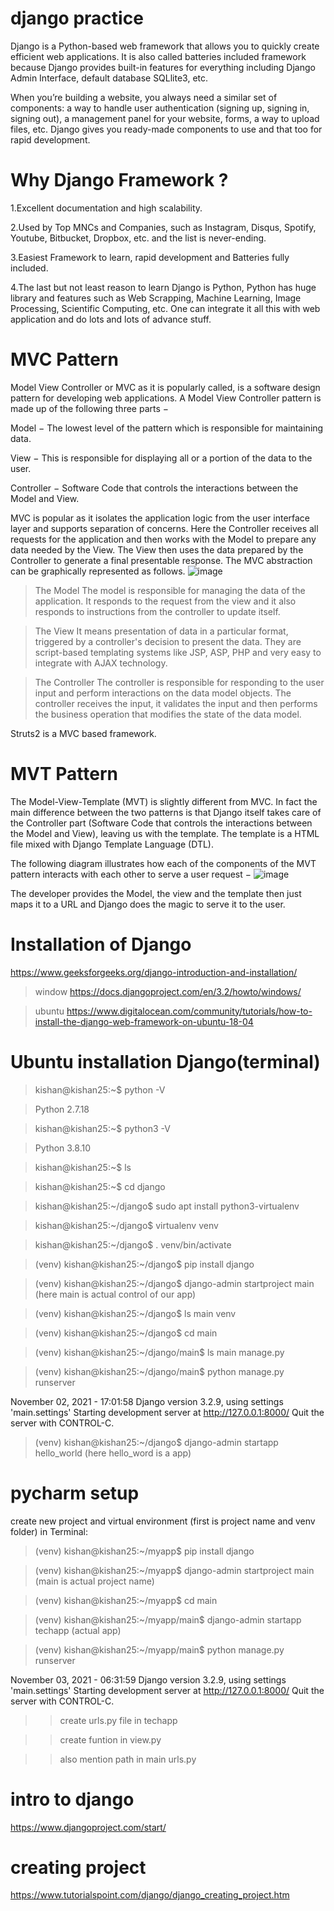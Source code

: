 # django practice
Django is a Python-based web framework that allows you to quickly create efficient web applications. It is also called batteries included framework because Django provides built-in features for everything including Django Admin Interface, default database SQLlite3, etc. 

When you’re building a website, you always need a similar set of components: a way to handle user authentication (signing up, signing in, signing out), a management panel for your website, forms, a way to upload files, etc. Django gives you ready-made components to use and that too for rapid development.

# Why Django Framework ?
1.Excellent documentation and high scalability.

2.Used by Top MNCs and Companies, such as Instagram, Disqus, Spotify, Youtube, Bitbucket, Dropbox, etc. and the list is never-ending.

3.Easiest Framework to learn, rapid development and Batteries fully included.

4.The last but not least reason to learn Django is Python, Python has huge library and features such as Web Scrapping, Machine Learning, Image Processing, Scientific Computing, etc. One can integrate it all this with web application and do lots and lots of advance stuff.

# MVC Pattern
Model View Controller or MVC as it is popularly called, is a software design pattern for developing web applications. A Model View Controller pattern is made up of the following three parts −

Model − The lowest level of the pattern which is responsible for maintaining data.

View − This is responsible for displaying all or a portion of the data to the user.

Controller − Software Code that controls the interactions between the Model and View.

MVC is popular as it isolates the application logic from the user interface layer and supports separation of concerns. Here the Controller receives all requests for the application and then works with the Model to prepare any data needed by the View. The View then uses the data prepared by the Controller to generate a final presentable response. The MVC abstraction can be graphically represented as follows.
![image](https://user-images.githubusercontent.com/66677660/138484939-ef9ca7ce-e14a-40d3-887b-88aa71aad54d.png)
>The Model
The model is responsible for managing the data of the application. It responds to the request from the view and it also responds to instructions from the controller to update itself.

>The View
It means presentation of data in a particular format, triggered by a controller's decision to present the data. They are script-based templating systems like JSP, ASP, PHP and very easy to integrate with AJAX technology.

>The Controller
The controller is responsible for responding to the user input and perform interactions on the data model objects. The controller receives the input, it validates the input and then performs the business operation that modifies the state of the data model.

Struts2 is a MVC based framework.

# MVT Pattern

The Model-View-Template (MVT) is slightly different from MVC. In fact the main difference between the two patterns is that Django itself takes care of the Controller part (Software Code that controls the interactions between the Model and View), leaving us with the template. The template is a HTML file mixed with Django Template Language (DTL).

The following diagram illustrates how each of the components of the MVT pattern interacts with each other to serve a user request −
![image](https://user-images.githubusercontent.com/66677660/138485489-395d1a7b-badd-4ecc-96cb-040e26b6beaa.png)

The developer provides the Model, the view and the template then just maps it to a URL and Django does the magic to serve it to the user.

# Installation of Django
https://www.geeksforgeeks.org/django-introduction-and-installation/
>window
https://docs.djangoproject.com/en/3.2/howto/windows/

>ubuntu
https://www.digitalocean.com/community/tutorials/how-to-install-the-django-web-framework-on-ubuntu-18-04


# Ubuntu installation Django(terminal)

> kishan@kishan25:~$ python -V

> Python 2.7.18

> kishan@kishan25:~$ python3 -V

> Python 3.8.10

> kishan@kishan25:~$ ls

> kishan@kishan25:~$ cd django

> kishan@kishan25:~/django$ sudo apt install python3-virtualenv

> kishan@kishan25:~/django$ virtualenv venv

> kishan@kishan25:~/django$ . venv/bin/activate

> (venv) kishan@kishan25:~/django$ pip install django

> (venv) kishan@kishan25:~/django$ django-admin startproject main       (here main is actual control of our app)

> (venv) kishan@kishan25:~/django$ ls
main  venv

> (venv) kishan@kishan25:~/django$ cd main

> (venv) kishan@kishan25:~/django/main$ ls
main  manage.py

> (venv) kishan@kishan25:~/django/main$ python manage.py runserver

November 02, 2021 - 17:01:58
Django version 3.2.9, using settings 'main.settings'
Starting development server at http://127.0.0.1:8000/
Quit the server with CONTROL-C.

> (venv) kishan@kishan25:~/django$ django-admin startapp hello_world     (here hello_word is a app)

# pycharm setup
create new project and virtual environment (first is project name and venv folder) in 
Terminal:

> (venv) kishan@kishan25:~/myapp$ pip install django

> (venv) kishan@kishan25:~/myapp$  django-admin startproject main       (main is actual project name)

>  (venv) kishan@kishan25:~/myapp$ cd main

> (venv) kishan@kishan25:~/myapp/main$ django-admin startapp techapp     (actual app)

> (venv) kishan@kishan25:~/myapp/main$ python manage.py runserver

>
November 03, 2021 - 06:31:59
Django version 3.2.9, using settings 'main.settings'
Starting development server at http://127.0.0.1:8000/
Quit the server with CONTROL-C.
> 



>> create urls.py file in techapp

>> create funtion in view.py

>> also mention path in main urls.py

# intro to django

https://www.djangoproject.com/start/

# creating project

https://www.tutorialspoint.com/django/django_creating_project.htm
